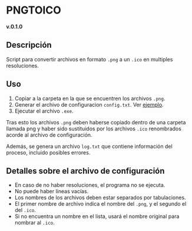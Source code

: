 # PNGTOICO

**v.0.1.0**

## Descripción

Script para convertir archivos en formato ```.png``` a un ```.ico``` en multiples resoluciones.

## Uso

1. Copiar a la carpeta en la que se encuentren los archivos ```.png```.
2. Generar el archivo de configuracion ```config.txt```. Ver [ejemplo](./config.txt).
3. Ejecutar el archivo ```.exe```.

Tras esto los archivos ```.png``` deben haberse copiado dentro de una carpeta llamada png y haber sido sustituidos por los archivos ```.ico``` renombrados acorde al archivo de configuración.

Además, se genera un archivo ```log.txt``` que contiene información del proceso, incluido posibles errores.

## Detalles sobre el archivo de configuración

- En caso de no haber resoluciones, el programa no se ejecuta.
- No puede haber líneas vacías.
- Los nombres de los archivos deben estar separados por tabulaciones.
- El primer nombre de archivo indica el nombre del ```.png```, y el segundo el del ```.ico```.
- Si no encuentra un nombre en el lista, usará el nombre original para nombrar al ```.ico```.